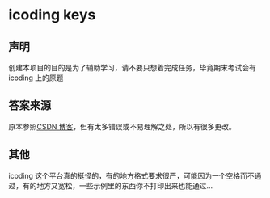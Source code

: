 # icoding keys

## 声明

创建本项目的目的是为了辅助学习，请不要只想着完成任务，毕竟期末考试会有 icoding 上的原题

## 答案来源

原本参照[CSDN 博客](https://blog.csdn.net/qq_64307376/article/details/125450632)，但有太多错误或不易理解之处，所以有很多更改。

## 其他

icoding 这个平台真的挺怪的，有的地方格式要求很严，可能因为一个空格而不通过，有的地方又宽松，一些示例里的东西你不打印出来也能通过...

